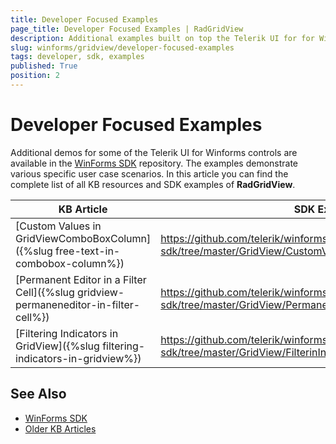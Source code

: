 ```yaml
---
title: Developer Focused Examples
page_title: Developer Focused Examples | RadGridView
description: Additional examples built on top the Telerik UI for for WinForms RadGridView control.
slug: winforms/gridview/developer-focused-examples
tags: developer, sdk, examples
published: True
position: 2
---
```


# Developer Focused Examples

Additional demos for some of the Telerik UI for Winforms controls are available in the [WinForms SDK](https://github.com/telerik/winforms-sdk) repository. The examples demonstrate various specific user case scenarios. In this article you can find the complete list of all KB resources and SDK examples of **RadGridView**.

|KB Article|SDK Example|
|------|------|
|[Custom Values in GridViewComboBoxColumn]({%slug free-text-in-combobox-column%})|https://github.com/telerik/winforms-sdk/tree/master/GridView/CustomValuesInGridViewComboBoxColumn|
|[Permanent Editor in a Filter Cell]({%slug gridview-permaneneditor-in-filter-cell%})|https://github.com/telerik/winforms-sdk/tree/master/GridView/PermanentDropDownListEditorInFilterCell|
|[Filtering Indicators in GridView]({%slug filtering-indicators-in-gridview%})|https://github.com/telerik/winforms-sdk/tree/master/GridView/FilterinIngIndicatorsInGridView|

## See Also

* [WinForms SDK](https://github.com/telerik/winforms-sdk)
* [Older KB Articles](https://www.telerik.com/support/kb/winforms/gridview)